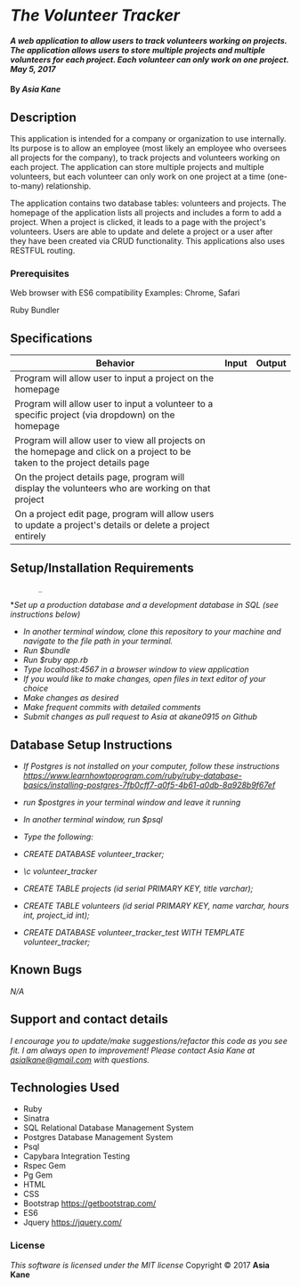 # _The Volunteer Tracker_

#### _A web application to allow users to track volunteers working on projects.  The application allows users to store multiple projects and multiple volunteers for each project.  Each volunteer can only work on one project.   May 5, 2017_

#### By _**Asia Kane**_

## Description

This application is intended for a company or organization to use internally.  Its purpose is to allow an employee (most likely an employee who oversees all projects for the company), to track projects and volunteers working on each project.  The application can store multiple projects and multiple volunteers, but each volunteer can only work on one project at a time (one-to-many) relationship.

The application contains two database tables: volunteers and projects. The homepage of the application lists all projects and includes a form to add a project.  When a project is clicked, it leads to a page with the project's volunteers.  Users are able to update and delete a project or a user after they have been created via CRUD functionality.  This applications also uses RESTFUL routing.

### Prerequisites

Web browser with ES6 compatibility
Examples: Chrome, Safari

Ruby
Bundler

## Specifications
| Behavior |  Input   |  Output  |
|----------|:--------:|:--------:|
|Program will allow user to input a project on the homepage|||
|Program will allow user to input a volunteer to a specific project (via dropdown) on the homepage|||
|Program will allow user to view all projects on the homepage and click on a project to be taken to the project details page|||
|On the project details page, program will display the volunteers who are working on that project|||
|On a project edit page, program will allow users to update a project's details or delete a project entirely|||


## Setup/Installation Requirements
           _
*_Set up a production database and a development database in SQL (see instructions below)_
* _In another terminal window, clone this repository to your machine and navigate to the file path in your terminal._
* _Run $bundle_
* _Run $ruby app.rb_
* _Type localhost:4567 in a browser window to view application_
* _If you would like to make changes, open files in text editor of your choice_
* _Make changes as desired_
* _Make frequent commits with detailed comments_
* _Submit changes as pull request to Asia at akane0915 on Github_

## Database Setup Instructions

* _If Postgres is not installed on your computer, follow these instructions https://www.learnhowtoprogram.com/ruby/ruby-database-basics/installing-postgres-7fb0cff7-a0f5-4b61-a0db-8a928b9f67ef_
* _run $postgres in your terminal window and leave it running_
* _In another terminal window, run $psql_
* _Type the following:_

* _CREATE DATABASE volunteer_tracker;_
* _\c volunteer_tracker_
* _CREATE TABLE projects (id serial PRIMARY KEY, title varchar);_
* _CREATE TABLE volunteers (id serial PRIMARY KEY, name varchar, hours int, project_id int);_
* _CREATE DATABASE volunteer_tracker_test WITH TEMPLATE volunteer_tracker;_

## Known Bugs
_N/A_

## Support and contact details
_I encourage you to update/make suggestions/refactor this code as you see fit. I am always open to improvement! Please contact Asia Kane at asialkane@gmail.com with questions._

## Technologies Used
* Ruby
* Sinatra
* SQL Relational Database Management System
* Postgres Database Management System
* Psql
* Capybara Integration Testing
* Rspec Gem
* Pg Gem
* HTML
* CSS
* Bootstrap https://getbootstrap.com/
* ES6
* Jquery https://jquery.com/


### License
*This software is licensed under the MIT license*
Copyright © 2017 **Asia Kane**
